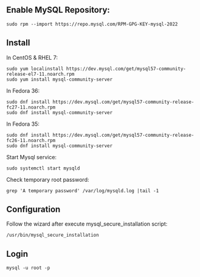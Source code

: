 ## Enable MySQL Repository:
```
sudo rpm --import https://repo.mysql.com/RPM-GPG-KEY-mysql-2022 
```

## Install

In CentOS & RHEL 7:
```
sudo yum localinstall https://dev.mysql.com/get/mysql57-community-release-el7-11.noarch.rpm
sudo yum install mysql-community-server 
```

In Fedora 36:
```
sudo dnf install https://dev.mysql.com/get/mysql57-community-release-fc27-11.noarch.rpm
sudo dnf install mysql-community-server 
```

In Fedora 35:
```
sudo dnf install https://dev.mysql.com/get/mysql57-community-release-fc26-11.noarch.rpm
sudo dnf install mysql-community-server
```

Start Mysql service:
```
sudo systemctl start mysqld
```

Check temporary root password:
```
grep 'A temporary password' /var/log/mysqld.log |tail -1
```

## Configuration

Follow the wizard after execute mysql_secure_installation script:
```
/usr/bin/mysql_secure_installation
```

## Login

```
mysql -u root -p
```
